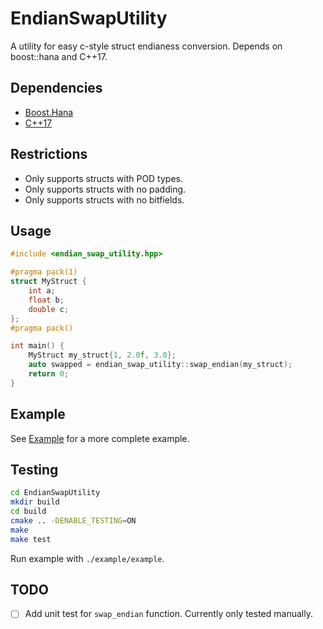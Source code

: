 # EndianSwapUtility

A utility for easy c-style struct endianess conversion. Depends on boost::hana and C++17.

## Dependencies

- [Boost.Hana]
- [C++17]

[Boost.Hana]: https://www.boost.org/doc/libs/1_66_0/libs/hana/doc/html/index.html
[C++17]: https://en.wikipedia.org/wiki/C%2B%2B17

## Restrictions

- Only supports structs with POD types.
- Only supports structs with no padding.
- Only supports structs with no bitfields.

## Usage

```cpp
#include <endian_swap_utility.hpp>

#pragma pack(1)
struct MyStruct {
    int a;
    float b;
    double c;
};
#pragma pack()

int main() {
    MyStruct my_struct{1, 2.0f, 3.0};
    auto swapped = endian_swap_utility::swap_endian(my_struct);
    return 0;
}
```

## Example

See  [Example](./example/src/example.cpp) for a more complete example.

## Testing

```bash
cd EndianSwapUtility
mkdir build
cd build
cmake .. -DENABLE_TESTING=ON
make
make test
```

Run example with `./example/example`.

## TODO

- [ ] Add unit test for `swap_endian` function. Currently only tested manually.

